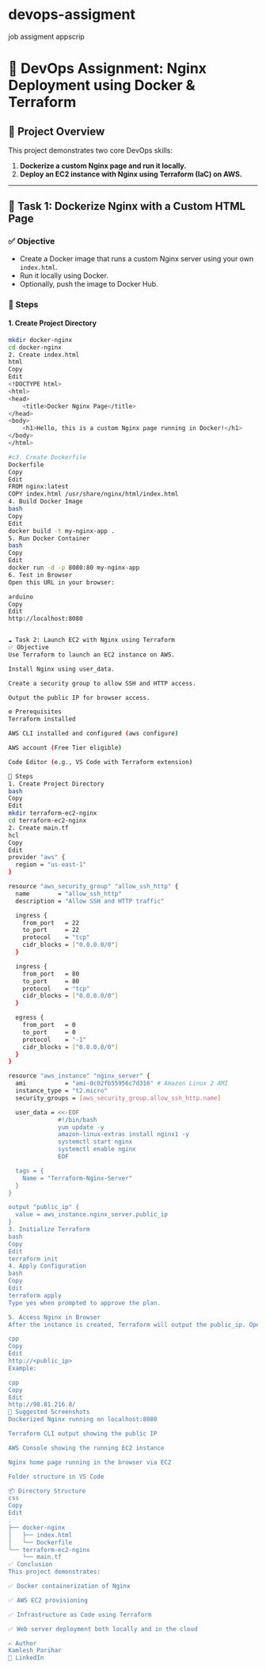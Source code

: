 # devops-assigment
job assigment appscrip

# 🚀 DevOps Assignment: Nginx Deployment using Docker & Terraform

## 📁 Project Overview

This project demonstrates two core DevOps skills:

1. **Dockerize a custom Nginx page and run it locally.**
2. **Deploy an EC2 instance with Nginx using Terraform (IaC) on AWS.**

---

## 🧩 Task 1: Dockerize Nginx with a Custom HTML Page

### ✅ Objective

- Create a Docker image that runs a custom Nginx server using your own `index.html`.
- Run it locally using Docker.
- Optionally, push the image to Docker Hub.

### 📂 Steps

#### 1. Create Project Directory
```bash
mkdir docker-nginx
cd docker-nginx
2. Create index.html
html
Copy
Edit
<!DOCTYPE html>
<html>
<head>
    <title>Docker Nginx Page</title>
</head>
<body>
    <h1>Hello, this is a custom Nginx page running in Docker!</h1>
</body>
</html>

#c3. Create Dockerfile
Dockerfile
Copy
Edit
FROM nginx:latest
COPY index.html /usr/share/nginx/html/index.html
4. Build Docker Image
bash
Copy
Edit
docker build -t my-nginx-app .
5. Run Docker Container
bash
Copy
Edit
docker run -d -p 8080:80 my-nginx-app
6. Test in Browser
Open this URL in your browser:

arduino
Copy
Edit
http://localhost:8080


☁️ Task 2: Launch EC2 with Nginx using Terraform
✅ Objective
Use Terraform to launch an EC2 instance on AWS.

Install Nginx using user_data.

Create a security group to allow SSH and HTTP access.

Output the public IP for browser access.

⚙️ Prerequisites
Terraform installed

AWS CLI installed and configured (aws configure)

AWS account (Free Tier eligible)

Code Editor (e.g., VS Code with Terraform extension)

📂 Steps
1. Create Project Directory
bash
Copy
Edit
mkdir terraform-ec2-nginx
cd terraform-ec2-nginx
2. Create main.tf
hcl
Copy
Edit
provider "aws" {
  region = "us-east-1"
}

resource "aws_security_group" "allow_ssh_http" {
  name        = "allow_ssh_http"
  description = "Allow SSH and HTTP traffic"

  ingress {
    from_port   = 22
    to_port     = 22
    protocol    = "tcp"
    cidr_blocks = ["0.0.0.0/0"]
  }

  ingress {
    from_port   = 80
    to_port     = 80
    protocol    = "tcp"
    cidr_blocks = ["0.0.0.0/0"]
  }

  egress {
    from_port   = 0
    to_port     = 0
    protocol    = "-1"
    cidr_blocks = ["0.0.0.0/0"]
  }
}

resource "aws_instance" "nginx_server" {
  ami           = "ami-0c02fb55956c7d316" # Amazon Linux 2 AMI
  instance_type = "t2.micro"
  security_groups = [aws_security_group.allow_ssh_http.name]

  user_data = <<-EOF
              #!/bin/bash
              yum update -y
              amazon-linux-extras install nginx1 -y
              systemctl start nginx
              systemctl enable nginx
              EOF

  tags = {
    Name = "Terraform-Nginx-Server"
  }
}

output "public_ip" {
  value = aws_instance.nginx_server.public_ip
}
3. Initialize Terraform
bash
Copy
Edit
terraform init
4. Apply Configuration
bash
Copy
Edit
terraform apply
Type yes when prompted to approve the plan.

5. Access Nginx in Browser
After the instance is created, Terraform will output the public_ip. Open this in your browser:

cpp
Copy
Edit
http://<public_ip>
Example:

cpp
Copy
Edit
http://98.81.216.8/
📸 Suggested Screenshots
Dockerized Nginx running on localhost:8080

Terraform CLI output showing the public IP

AWS Console showing the running EC2 instance

Nginx home page running in the browser via EC2

Folder structure in VS Code

📦 Directory Structure
css
Copy
Edit
.
├── docker-nginx
│   ├── index.html
│   └── Dockerfile
└── terraform-ec2-nginx
    └── main.tf
✅ Conclusion
This project demonstrates:

✅ Docker containerization of Nginx

✅ AWS EC2 provisioning

✅ Infrastructure as Code using Terraform

✅ Web server deployment both locally and in the cloud

✍️ Author
Kamlesh Parihar
🔗 LinkedIn
